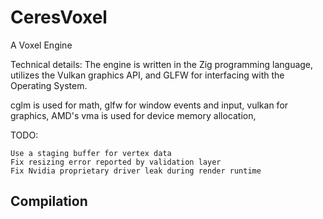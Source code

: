 # CeresVoxel
A Voxel Engine

Technical details:
The engine is written in the Zig programming language, utilizes the Vulkan graphics API, and GLFW for interfacing with the Operating System.

cglm is used for math,
glfw for window events and input,
vulkan for graphics,
AMD's vma is used for device memory allocation,

TODO:

    Use a staging buffer for vertex data
    Fix resizing error reported by validation layer
    Fix Nvidia proprietary driver leak during render runtime

## Compilation

